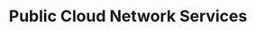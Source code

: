 ---
title: Public Cloud Network Services
slug: publiccloud/network-services
excerpt:  Zapoznaj się z naszą dokumentacją dotyczącą rozwiązań sieciowych dla Public Cloud OVHcloud
sections: Koncepcje, Pierwsze kroki, Additional IP, Konfiguracja, Zasoby techniczne, Tutoriale
order: 02
---